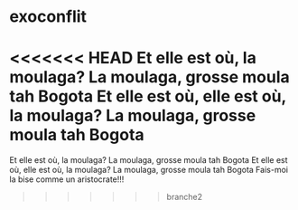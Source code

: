 # exoconflit

<<<<<<< HEAD
Et elle est où, la moulaga? La moulaga, grosse moula tah Bogota Et elle est où, elle est où, la moulaga? La moulaga, grosse moula tah Bogota
=======
Et elle est où, la moulaga? La moulaga, grosse moula tah Bogota Et elle est où, elle est où, la moulaga? La moulaga, grosse moula tah Bogota Fais-moi la bise comme un aristocrate!!!
>>>>>>> branche2
